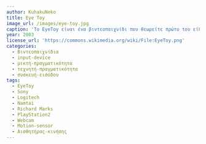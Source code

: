 ```yaml
---
author: KuhakuNeko
title: Eye Toy
image_url: /images/eye-toy.jpg
caption: 'Το EyeToy είναι ένα βιντεοπαιχνίδι που θεωρείτε πρώτο του είδους του. Όλα ξεκίνησαν το 1999 όταν ο Richard Marks οραματίστηκε ότι με την χρήση μιας φθηνής κάμερας web και την υπολογιστική δύναμη του PlayStation2 θα μπορούσε να αλλάξει τον τρόπο διάδρασης των παικτών με την κονσόλα, εισάγοντας τους στην μικτή πραγματικότητα. Χάρις την κάμερα που λειτουργεί ως ανιχνευτής κινήσεων, οι χρήστες αλληλοεπιδρούσαν με την κονσόλα αποκλειστικά με τις κινήσεις του σώματός τους.'
year: 2003
license_url: 'https://commons.wikimedia.org/wiki/File:EyeToy.png'
categories:
  - Βιντεοπαιχνίδια
  - input-device
  - μικτή-πραγματικότητα
  - τεχνητή-πραγματικότητα
  - συσκευή-εισόδου
tags:
  - EyeToy
  - Sony
  - Logitech
  - Namtai
  - Richard Marks
  - PlayStation2
  - Webcam
  - Motion-sensor
  - Αισθητήρας-κινήσης
---
```

